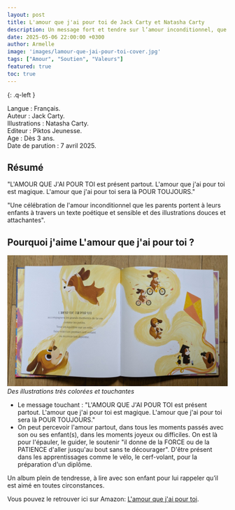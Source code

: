 ```yaml
---
layout: post
title: L'amour que j'ai pour toi de Jack Carty et Natasha Carty
description: Un message fort et tendre sur l’amour inconditionnel, que j’aime transmettre à mes enfants à travers ce livre.
date: 2025-05-06 22:00:00 +0300
author: Armelle
image: 'images/lamour-que-jai-pour-toi-cover.jpg'
tags: ["Amour", "Soutien", "Valeurs"]
featured: true
toc: true
---
```


{: .q-left }

Langue : Français.  
Auteur : Jack Carty.                  
Illustrations : Natasha Carty.        
Editeur : Piktos Jeunesse.          
Age : Dès 3 ans.    
Date de parution : 7 avril 2025.

## Résumé

"L'AMOUR QUE J'AI POUR TOI est présent partout. L'amour que j'ai pour toi est magique. L'amour que j'ai pour toi sera là POUR TOUJOURS."

"Une célébration de l'amour inconditionnel que les parents portent à leurs enfants à travers un texte poétique et sensible et des illustrations douces et attachantes".

## Pourquoi j'aime L'amour que j'ai pour toi ?

![Des illustrations très colorées et touchantes](images/lamour-que-jai-pour-toi-int.jpg)
*Des illustrations très colorées et touchantes*
- Le message touchant : "L'AMOUR QUE J'AI POUR TOI est présent partout. L'amour que j'ai pour toi est magique. L'amour que j'ai pour toi sera là POUR TOUJOURS."
- On peut percevoir l'amour partout, dans tous les moments passés avec son ou ses enfant(s), dans les moments joyeux ou difficiles. On est là pour l'épauler, le guider, le soutenir "il donne de la FORCE ou de la PATIENCE d'aller jusqu'au bout sans te décourager". D'être présent dans les apprentissages comme le vélo, le cerf-volant, pour la préparation d'un diplôme.

Un album plein de tendresse, à lire avec son enfant pour lui rappeler qu’il est aimé en toutes circonstances.

Vous pouvez le retrouver ici sur Amazon: [L'amour que j'ai pour toi](https://amzn.to/455HiiM).

